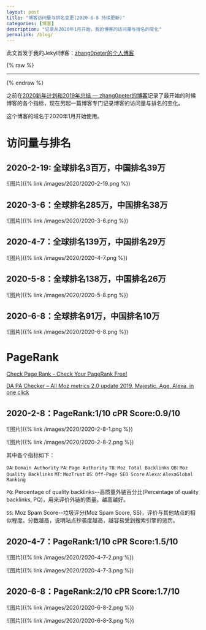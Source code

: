 ```yaml
---
layout: post
title: "博客访问量与排名变更(2020-6-8 持续更新)"
categories: [博客]
description: "记录从2020年1月开始，我的博客的访问量与排名的变化"
permalink: /blog/
---
```


此文首发于我的Jekyll博客：[zhang0peter的个人博客](https://zhang0peter.com)         

{% raw %}
***          
{% endraw %}

之前在[2020新年计划和2019年总结 — zhang0peter的博客](https://zhang0peter.com/2020/01/25/new-year-plan/)记录了最开始的时候博客的各个指标，现在另起一篇博客专门记录博客的访问量与排名的变化。

这个博客的域名于2020年1月开始使用。

# 访问量与排名



## 2020-2-19: 全球排名3百万，中国排名39万

![图片]({% link /images/2020/2020-2-19.png %})

## 2020-3-6：全球排名285万，中国排名38万

![图片]({% link /images/2020/2020-3-6.png %})

## 2020-4-7：全球排名139万，中国排名29万

![图片]({% link /images/2020/2020-4-7.png %})

## 2020-5-8：全球排名138万，中国排名26万

![图片]({% link /images/2020/2020-5-8.png %})

## 2020-6-8：全球排名91万，中国排名10万

![图片]({% link /images/2020/2020-6-8.png %})


# PageRank

[Check Page Rank - Check Your PageRank Free!](https://checkpagerank.net/check-page-rank.php)   

[DA PA Checker – All Moz metrics 2.0 update 2019, Majestic, Age, Alexa, in one click](https://websiteseochecker.com/bulk-check-page-authority/)

## 2020-2-8：PageRank:1/10 cPR Score:0.9/10


![图片]({% link /images/2020/2020-2-8-1.png %})

![图片]({% link /images/2020/2020-2-8-2.png %})

其中各个指标如下：

`DA`: `Domain Authority`    `PA`: `Page Authority`  `TB`: `Moz Total Backlinks`  `QB`: `Moz Quality Backlinks`   `MT`: `MozTrust`   `OS`: `Off-Page SEO Score`  `Alexa`: `AlexaGlobal Ranking` 

`PQ`: Percentage of quality backlinks--高质量外链百分比(Percentage of quality backlinks, PQ)，用来评价外链的质量。越高越好。


`SS`: Moz Spam Score--垃圾评分(Moz Spam Score, SS)，评价与其他站点的相似程度。分数越高，说明站点抄袭度越高，越容易受到搜索引擎的惩罚。



## 2020-4-7：PageRank:1/10 cPR Score:1.5/10

![图片]({% link /images/2020/2020-4-7-2.png %})

![图片]({% link /images/2020/2020-4-7-3.png %})

## 2020-6-8：PageRank:2/10 cPR Score:1.7/10

![图片]({% link /images/2020/2020-6-8-2.png %})

![图片]({% link /images/2020/2020-6-8-3.png %})


